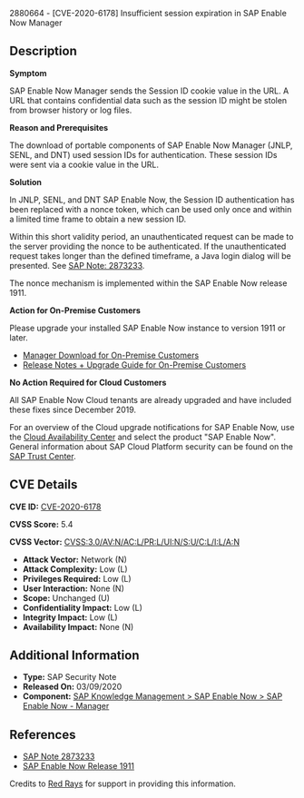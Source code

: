 2880664 - [CVE-2020-6178] Insufficient session expiration in SAP Enable Now Manager

## Description

**Symptom**

SAP Enable Now Manager sends the Session ID cookie value in the URL. A URL that contains confidential data such as the session ID might be stolen from browser history or log files.

**Reason and Prerequisites**

The download of portable components of SAP Enable Now Manager (JNLP, SENL, and DNT) used session IDs for authentication. These session IDs were sent via a cookie value in the URL.

**Solution**

In JNLP, SENL, and DNT SAP Enable Now, the Session ID authentication has been replaced with a nonce token, which can be used only once and within a limited time frame to obtain a new session ID.

Within this short validity period, an unauthenticated request can be made to the server providing the nonce to be authenticated. If the unauthenticated request takes longer than the defined timeframe, a Java login dialog will be presented. See [SAP Note: 2873233](https://me.sap.com/notes/2873233).

The nonce mechanism is implemented within the SAP Enable Now release 1911.

**Action for On-Premise Customers**

Please upgrade your installed SAP Enable Now instance to version 1911 or later.

- [Manager Download for On-Premise Customers](https://launchpad.support.sap.com/#/softwarecenter/search/SAP%20Enable%20Now)
- [Release Notes + Upgrade Guide for On-Premise Customers](https://help.sap.com/viewer/p/SAP_ENABLE_NOW)

**No Action Required for Cloud Customers**

All SAP Enable Now Cloud tenants are already upgraded and have included these fixes since December 2019.

For an overview of the Cloud upgrade notifications for SAP Enable Now, use the [Cloud Availability Center](https://me.sap.com/cacv2/) and select the product "SAP Enable Now". General information about SAP Cloud Platform security can be found on the [SAP Trust Center](https://www.sap.com/about/trust-center.html).

## CVE Details

**CVE ID:** [CVE-2020-6178](https://cve.mitre.org/cgi-bin/cvename.cgi?name=CVE-2020-6178)

**CVSS Score:** 5.4

**CVSS Vector:** [CVSS:3.0/AV:N/AC:L/PR:L/UI:N/S:U/C:L/I:L/A:N](https://nvd.nist.gov/vuln-metrics/cvss/v3-calculator)

- **Attack Vector:** Network (N)
- **Attack Complexity:** Low (L)
- **Privileges Required:** Low (L)
- **User Interaction:** None (N)
- **Scope:** Unchanged (U)
- **Confidentiality Impact:** Low (L)
- **Integrity Impact:** Low (L)
- **Availability Impact:** None (N)

## Additional Information

- **Type:** SAP Security Note
- **Released On:** 03/09/2020
- **Component:** [SAP Knowledge Management > SAP Enable Now > SAP Enable Now - Manager](https://me.sap.com/mynotes?tab=Search&sortBy=Relevance&filters=themk%25253Aeq~'KM-SEN-MGR'%25252BreleaseStatus%25253Aeq~'CustomerRelease'%25252BsecurityPatchDay%25253Aeq~'NotRestricted'%25252BfuzzyThreshold%25253Aeq~'0.9'&flag=mynotes)

## References

- [SAP Note 2873233](https://me.sap.com/notes/2873233)
- [SAP Enable Now Release 1911](https://help.sap.com/viewer/p/SAP_ENABLE_NOW)

Credits to [Red Rays](https://redrays.io) for support in providing this information.